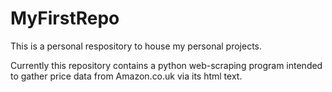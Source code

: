 # MyFirstRepo

This is a personal respository to house my personal projects.

Currently this repository contains a python web-scraping program intended to gather price data from Amazon.co.uk via its html text.
